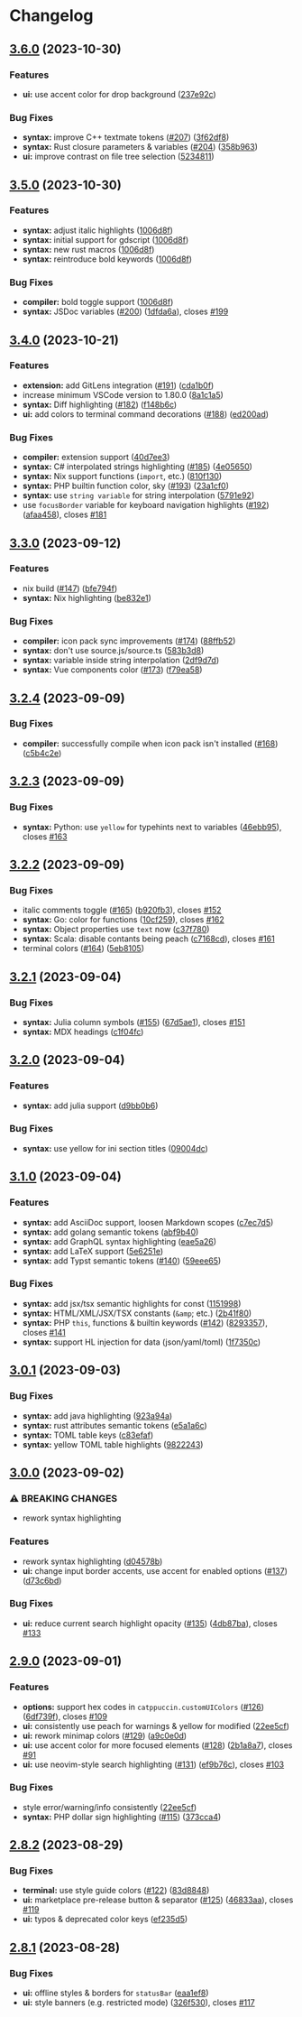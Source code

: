 # Changelog

## [3.6.0](https://github.com/catppuccin/vscode/compare/v3.5.0...v3.6.0) (2023-10-30)


### Features

* **ui:** use accent color for drop background ([237e92c](https://github.com/catppuccin/vscode/commit/237e92c1aa7a37b2e638302d7906246a8ababd4a))


### Bug Fixes

* **syntax:** improve C++ textmate tokens ([#207](https://github.com/catppuccin/vscode/issues/207)) ([3f62df8](https://github.com/catppuccin/vscode/commit/3f62df84a652024302d67df9fd79165a9d63c30a))
* **syntax:** Rust closure parameters & variables ([#204](https://github.com/catppuccin/vscode/issues/204)) ([358b963](https://github.com/catppuccin/vscode/commit/358b96392888286d4d65eefdeee532f3d709cae9))
* **ui:** improve contrast on file tree selection ([5234811](https://github.com/catppuccin/vscode/commit/5234811868e8827cdec0cad4a796e87255206811))

## [3.5.0](https://github.com/catppuccin/vscode/compare/v3.4.0...v3.5.0) (2023-10-30)


### Features

* **syntax:** adjust italic highlights ([1006d8f](https://github.com/catppuccin/vscode/commit/1006d8fe65a5d66020ce5373b1c8bfed2c64b084))
* **syntax:** initial support for gdscript ([1006d8f](https://github.com/catppuccin/vscode/commit/1006d8fe65a5d66020ce5373b1c8bfed2c64b084))
* **syntax:** new rust macros ([1006d8f](https://github.com/catppuccin/vscode/commit/1006d8fe65a5d66020ce5373b1c8bfed2c64b084))
* **syntax:** reintroduce bold keywords ([1006d8f](https://github.com/catppuccin/vscode/commit/1006d8fe65a5d66020ce5373b1c8bfed2c64b084))


### Bug Fixes

* **compiler:** bold toggle support ([1006d8f](https://github.com/catppuccin/vscode/commit/1006d8fe65a5d66020ce5373b1c8bfed2c64b084))
* **syntax:** JSDoc variables ([#200](https://github.com/catppuccin/vscode/issues/200)) ([1dfda6a](https://github.com/catppuccin/vscode/commit/1dfda6af3176ee31ab31e0dc013ba42ab3e4cf32)), closes [#199](https://github.com/catppuccin/vscode/issues/199)

## [3.4.0](https://github.com/catppuccin/vscode/compare/v3.3.0...v3.4.0) (2023-10-21)


### Features

* **extension:** add GitLens integration ([#191](https://github.com/catppuccin/vscode/issues/191)) ([cda1b0f](https://github.com/catppuccin/vscode/commit/cda1b0f100a83b4dd4c10c2f816b28ac059f33ae))
* increase minimum VSCode version to 1.80.0 ([8a1c1a5](https://github.com/catppuccin/vscode/commit/8a1c1a5f2bc0f5ca413f03b190ecf56c45ec84ea))
* **syntax:** Diff highlighting ([#182](https://github.com/catppuccin/vscode/issues/182)) ([f148b6c](https://github.com/catppuccin/vscode/commit/f148b6cb1fef18d759c13ae03b226d8a5bdbb89b))
* **ui:** add colors to terminal command decorations ([#188](https://github.com/catppuccin/vscode/issues/188)) ([ed200ad](https://github.com/catppuccin/vscode/commit/ed200adb6dca3b5914b82052147ac357e56711fe))


### Bug Fixes

* **compiler:** extension support ([40d7ee3](https://github.com/catppuccin/vscode/commit/40d7ee3fc83f0b01272dcd2aa1f8d186211c68ff))
* **syntax:** C# interpolated strings highlighting ([#185](https://github.com/catppuccin/vscode/issues/185)) ([4e05650](https://github.com/catppuccin/vscode/commit/4e05650a3e6d0fcffe298bd6993765b4d1b68d53))
* **syntax:** Nix support functions (`import`, etc.) ([810f130](https://github.com/catppuccin/vscode/commit/810f13043339d54c1a5bd99ee93709ae3433f200))
* **syntax:** PHP builtin function color, sky ([#193](https://github.com/catppuccin/vscode/issues/193)) ([23a1cf0](https://github.com/catppuccin/vscode/commit/23a1cf0da7d7f6270b88235decbb45721c21f309))
* **syntax:** use `string variable` for string interpolation ([5791e92](https://github.com/catppuccin/vscode/commit/5791e92d66bf343b0754ba7f73e93f3eaf96f713))
* use `focusBorder` variable for keyboard navigation highlights ([#192](https://github.com/catppuccin/vscode/issues/192)) ([afaa458](https://github.com/catppuccin/vscode/commit/afaa4580f529bdbe3cd95dec39f6d551f8a5a533)), closes [#181](https://github.com/catppuccin/vscode/issues/181)

## [3.3.0](https://github.com/catppuccin/vscode/compare/v3.2.4...v3.3.0) (2023-09-12)


### Features

* nix build ([#147](https://github.com/catppuccin/vscode/issues/147)) ([bfe794f](https://github.com/catppuccin/vscode/commit/bfe794f20732392979d57715a14c054788db21d2))
* **syntax:** Nix highlighting ([be832e1](https://github.com/catppuccin/vscode/commit/be832e104da7eb3e60edefa67596f8b57d7d524a))


### Bug Fixes

* **compiler:** icon pack sync improvements ([#174](https://github.com/catppuccin/vscode/issues/174)) ([88ffb52](https://github.com/catppuccin/vscode/commit/88ffb52c51caba23d4a8e5cd466c803bf81cf7bb))
* **syntax:** don't use source.js/source.ts ([583b3d8](https://github.com/catppuccin/vscode/commit/583b3d87b6d42f7c508264b73482c2f0b960eba0))
* **syntax:** variable inside string interpolation ([2df9d7d](https://github.com/catppuccin/vscode/commit/2df9d7dec04cbc75638e1eaf2250b76152e0d961))
* **syntax:** Vue components color ([#173](https://github.com/catppuccin/vscode/issues/173)) ([f79ea58](https://github.com/catppuccin/vscode/commit/f79ea58320ef8789d6dd5e78fe7ef130d8322775))

## [3.2.4](https://github.com/catppuccin/vscode/compare/v3.2.3...v3.2.4) (2023-09-09)


### Bug Fixes

* **compiler:** successfully compile when icon pack isn't installed ([#168](https://github.com/catppuccin/vscode/issues/168)) ([c5b4c2e](https://github.com/catppuccin/vscode/commit/c5b4c2ea461eada8ffce4d7f41a72d86284d5c80))

## [3.2.3](https://github.com/catppuccin/vscode/compare/v3.2.2...v3.2.3) (2023-09-09)


### Bug Fixes

* **syntax:** Python: use `yellow` for typehints next to variables ([46ebb95](https://github.com/catppuccin/vscode/commit/46ebb9535206898b9f214fbd8eda3f0a1bdeb059)), closes [#163](https://github.com/catppuccin/vscode/issues/163)

## [3.2.2](https://github.com/catppuccin/vscode/compare/v3.2.1...v3.2.2) (2023-09-09)


### Bug Fixes

* italic comments toggle ([#165](https://github.com/catppuccin/vscode/issues/165)) ([b920fb3](https://github.com/catppuccin/vscode/commit/b920fb300cffc43a5d2dc4208365b6c30f866ee1)), closes [#152](https://github.com/catppuccin/vscode/issues/152)
* **syntax:** Go: color for functions ([10cf259](https://github.com/catppuccin/vscode/commit/10cf2599bc09c576bfa6398dda8afc5e239e373e)), closes [#162](https://github.com/catppuccin/vscode/issues/162)
* **syntax:** Object properties use `text` now ([c37f780](https://github.com/catppuccin/vscode/commit/c37f780dc7fa98cbcdacf2cc51ffa5305ca2dccf))
* **syntax:** Scala: disable contants being peach ([c7168cd](https://github.com/catppuccin/vscode/commit/c7168cdf19a2d241d51d2bf32524253a93fe567c)), closes [#161](https://github.com/catppuccin/vscode/issues/161)
* terminal colors ([#164](https://github.com/catppuccin/vscode/issues/164)) ([5eb8105](https://github.com/catppuccin/vscode/commit/5eb8105af74f4dfd61a0d1dd213f7b2a7ccbd8f1))

## [3.2.1](https://github.com/catppuccin/vscode/compare/v3.2.0...v3.2.1) (2023-09-04)


### Bug Fixes

* **syntax:** Julia column symbols ([#155](https://github.com/catppuccin/vscode/issues/155)) ([67d5ae1](https://github.com/catppuccin/vscode/commit/67d5ae1e2bc40b8b748914dd92c114ee02ca4778)), closes [#151](https://github.com/catppuccin/vscode/issues/151)
* **syntax:** MDX headings ([c1f04fc](https://github.com/catppuccin/vscode/commit/c1f04fc5f1a2cc9c4bae65696e0ab36ea4ae3e33))

## [3.2.0](https://github.com/catppuccin/vscode/compare/v3.1.0...v3.2.0) (2023-09-04)


### Features

* **syntax:** add julia support ([d9bb0b6](https://github.com/catppuccin/vscode/commit/d9bb0b62eccba3ba87a07080a11d4514ae9667d3))


### Bug Fixes

* **syntax:** use yellow for ini section titles ([09004dc](https://github.com/catppuccin/vscode/commit/09004dcc5da0af3cdbfcebdbd29f3eaed1dc5d72))

## [3.1.0](https://github.com/catppuccin/vscode/compare/v3.0.1...v3.1.0) (2023-09-04)


### Features

* **syntax:** add AsciiDoc support, loosen Markdown scopes ([c7ec7d5](https://github.com/catppuccin/vscode/commit/c7ec7d51afdc76e58131b7e82aef97a02901dd7b))
* **syntax:** add golang semantic tokens ([abf9b40](https://github.com/catppuccin/vscode/commit/abf9b40b56e246cb1d8958fbd566d6ed5e839d7b))
* **syntax:** add GraphQL syntax highlighting ([eae5a26](https://github.com/catppuccin/vscode/commit/eae5a260b0c63eb174ad3ca999dc6f8f169f73d4))
* **syntax:** add LaTeX support ([5e6251e](https://github.com/catppuccin/vscode/commit/5e6251e6e2b69907ffed1a1bb905c3f9ad5a230e))
* **syntax:** add Typst semantic tokens ([#140](https://github.com/catppuccin/vscode/issues/140)) ([59eee65](https://github.com/catppuccin/vscode/commit/59eee65956336eb6e73814bb06e5b471766dd2de))


### Bug Fixes

* **syntax:** add jsx/tsx semantic highlights for const ([1151998](https://github.com/catppuccin/vscode/commit/11519989c22ba0b4e8aeb6d34d7c264cf86789fe))
* **syntax:** HTML/XML/JSX/TSX constants (`&amp`; etc.) ([2b41f80](https://github.com/catppuccin/vscode/commit/2b41f80789425f7bb6e8252dc304e097d7e85a77))
* **syntax:** PHP `this`, functions & builtin keywords ([#142](https://github.com/catppuccin/vscode/issues/142)) ([8293357](https://github.com/catppuccin/vscode/commit/8293357930510c295d6e83e3a76893e35920aac5)), closes [#141](https://github.com/catppuccin/vscode/issues/141)
* **syntax:** support HL injection for data (json/yaml/toml) ([1f7350c](https://github.com/catppuccin/vscode/commit/1f7350ccaf0af08ee0a56cfc255b890a4934655d))

## [3.0.1](https://github.com/catppuccin/vscode/compare/v3.0.0...v3.0.1) (2023-09-03)


### Bug Fixes

* **syntax:** add java highlighting ([923a94a](https://github.com/catppuccin/vscode/commit/923a94ab9ab2f390e9c4d9a451e40e07f03c35f7))
* **syntax:** rust attributes semantic tokens ([e5a1a6c](https://github.com/catppuccin/vscode/commit/e5a1a6cb03292b24026b25cf4476c449ee14d0f8))
* **syntax:** TOML table keys ([c83efaf](https://github.com/catppuccin/vscode/commit/c83efafcacbb3daa8f282eba0e6d2699a636ef20))
* **syntax:** yellow TOML table highlights ([9822243](https://github.com/catppuccin/vscode/commit/982224351f0107628ba4c8e3371a933d5fca47e8))

## [3.0.0](https://github.com/catppuccin/vscode/compare/v2.9.0...v3.0.0) (2023-09-02)


### ⚠ BREAKING CHANGES

* rework syntax highlighting

### Features

* rework syntax highlighting ([d04578b](https://github.com/catppuccin/vscode/commit/d04578b0201eeaa6834e4e060a7cc22ce6fbbd66))
* **ui:** change input border accents, use accent for enabled options ([#137](https://github.com/catppuccin/vscode/issues/137)) ([d73c6bd](https://github.com/catppuccin/vscode/commit/d73c6bd948b50ac5cd20bb80afeecc2d2598010f))


### Bug Fixes

* **ui:** reduce current search highlight opacity ([#135](https://github.com/catppuccin/vscode/issues/135)) ([4db87ba](https://github.com/catppuccin/vscode/commit/4db87ba9fa2336dd92ce9c468c72a4238a6681f3)), closes [#133](https://github.com/catppuccin/vscode/issues/133)

## [2.9.0](https://github.com/catppuccin/vscode/compare/v2.8.2...v2.9.0) (2023-09-01)


### Features

* **options:** support hex codes in `catppuccin.customUIColors` ([#126](https://github.com/catppuccin/vscode/issues/126)) ([6df739f](https://github.com/catppuccin/vscode/commit/6df739f9c7dce789216f4afd76df21e3fb3abb14)), closes [#109](https://github.com/catppuccin/vscode/issues/109)
* **ui:** consistently use peach for warnings & yellow for modified ([22ee5cf](https://github.com/catppuccin/vscode/commit/22ee5cfb422124aa5a9368d26dea58145fbe0cd3))
* **ui:** rework minimap colors ([#129](https://github.com/catppuccin/vscode/issues/129)) ([a9c0e0d](https://github.com/catppuccin/vscode/commit/a9c0e0d1fee9925ee904da033a2e228f80e583f1))
* **ui:** use accent color for more focused elements ([#128](https://github.com/catppuccin/vscode/issues/128)) ([2b1a8a7](https://github.com/catppuccin/vscode/commit/2b1a8a7d9a0c687519ec72e4b333ecbe71c43f09)), closes [#91](https://github.com/catppuccin/vscode/issues/91)
* **ui:** use neovim-style search highlighting ([#131](https://github.com/catppuccin/vscode/issues/131)) ([ef9b76c](https://github.com/catppuccin/vscode/commit/ef9b76cd700682c74d1e9488ce9701564204dcb8)), closes [#103](https://github.com/catppuccin/vscode/issues/103)


### Bug Fixes

* style error/warning/info consistently ([22ee5cf](https://github.com/catppuccin/vscode/commit/22ee5cfb422124aa5a9368d26dea58145fbe0cd3))
* **syntax:** PHP dollar sign highlighting ([#115](https://github.com/catppuccin/vscode/issues/115)) ([373cca4](https://github.com/catppuccin/vscode/commit/373cca4e0eac22f4eabca5a13b8a95422b8db007))

## [2.8.2](https://github.com/catppuccin/vscode/compare/v2.8.1...v2.8.2) (2023-08-29)


### Bug Fixes

* **terminal:** use style guide colors ([#122](https://github.com/catppuccin/vscode/issues/122)) ([83d8848](https://github.com/catppuccin/vscode/commit/83d884843ec500e1755cfa16a4d8770714513927))
* **ui:** marketplace pre-release button & separator ([#125](https://github.com/catppuccin/vscode/issues/125)) ([46833aa](https://github.com/catppuccin/vscode/commit/46833aacb92870d6b9ea33d261f45754ce8506f2)), closes [#119](https://github.com/catppuccin/vscode/issues/119)
* **ui:** typos & deprecated color keys ([ef235d5](https://github.com/catppuccin/vscode/commit/ef235d5eb014939eb008a43a5fa850949bb5588d))

## [2.8.1](https://github.com/catppuccin/vscode/compare/v2.8.0...v2.8.1) (2023-08-28)


### Bug Fixes

* **ui:** offline styles & borders for `statusBar` ([eaa1ef8](https://github.com/catppuccin/vscode/commit/eaa1ef883a6ce1d18680707496311c7ba38aea8c))
* **ui:** style banners (e.g. restricted mode) ([326f530](https://github.com/catppuccin/vscode/commit/326f530eeecbd53be87b4beb274f0f85d2380030)), closes [#117](https://github.com/catppuccin/vscode/issues/117)
